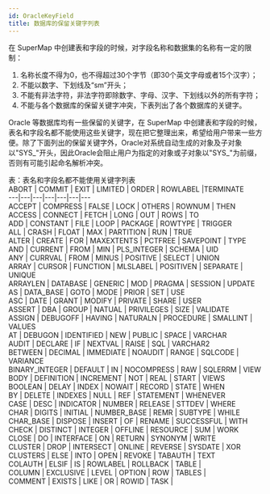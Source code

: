 ```yaml
---
id: OracleKeyField
title: 数据库的保留关键字列表
---
```

在 SuperMap 中创建表和字段的时候，对字段名称和数据集的名称有一定的限制：

  1. 名称长度不得为0，也不得超过30个字节（即30个英文字母或者15个汉字）；
  2. 不能以数字、下划线及“sm”开头；
  3. 不能有非法字符，非法字符即除数字、字母、汉字、下划线以外的所有字符；
  4. 不能与各个数据库的保留关键字冲突，下表列出了各个数据库的关键字。

Oracle 等数据库均有一些保留的关键字，在 SuperMap
中创建表和字段的时候，表名和字段名都不能使用这些关键字，现在把它整理出来，希望给用户带来一些方便。除了下面列出的保留关键字外，Oracle对系统自动生成的对象及子对象以"SYS_"开头，因此Oracle会阻止用户为指定的对象或子对象以"SYS_"为前缀，否则有可能引起命名解析冲突。

表：表名和字段名都不能使用关键字列表   
ABORT | COMMIT | EXIT | LIMITED | ORDER | ROWLABEL |TERMINATE  
---|---|---|---|---|---|---  
ACCEPT | COMPRESS | FALSE | LOCK | OTHERS | ROWNUM | THEN  
ACCESS | CONNECT | FETCH | LONG | OUT | ROWS | TO  
ADD | CONSTANT | FILE | LOOP | PACKAGE | ROWTYPE | TRIGGER  
ALL | CRASH | FLOAT | MAX | PARTITION | RUN | TRUE  
ALTER | CREATE | FOR | MAXEXTENTS | PCTFREE | SAVEPOINT | TYPE  
AND | CURRENT | FROM | MIN | PLS_INTEGER | SCHEMA | UID  
ANY | CURRVAL | FROM | MINUS | POSITIVE | SELECT | UNION  
ARRAY | CURSOR | FUNCTION | MLSLABEL | POSITIVEN | SEPARATE | UNIQUE  
ARRAYLEN | DATABASE | GENERIC | MOD | PRAGMA | SESSION | UPDATE  
AS | DATA_BASE | GOTO | MODE | PRIOR | SET | USE  
ASC | DATE | GRANT | MODIFY | PRIVATE | SHARE | USER  
ASSERT | DBA | GROUP | NATUAL | PRIVILEGES | SIZE | VALIDATE  
ASSIGN | DEBUGOFF | HAVING | NATURALN | PROCEDURE | SMALLINT | VALUES  
AT | DEBUGON | IDENTIFIED | NEW | PUBLIC | SPACE | VARCHAR  
AUDIT | DECLARE | IF | NEXTVAL | RAISE | SQL | VARCHAR2  
BETWEEN | DECIMAL | IMMEDIATE | NOAUDIT | RANGE | SQLCODE | VARIANCE  
BINARY_INTEGER | DEFAULT | IN | NOCOMPRESS | RAW | SQLERRM | VIEW  
BODY | DEFINITION | INCREMENT | NOT | REAL | START | VIEWS  
BOOLEAN | DELAY | INDEX | NOWAIT | RECORD | STATE | WHEN  
BY | DELETE | INDEXES | NULL | REF | STATEMENT | WHENEVER  
CASE | DESC | INDICATOR | NUMBER | RELEASE | STTDEV | WHERE  
CHAR | DIGITS | INITIAL | NUMBER_BASE | REMR | SUBTYPE | WHILE  
CHAR_BASE | DISPOSE | INSERT | OF | RENAME | SUCCESSFUL | WITH  
CHECK | DISTINCT | INTEGER | OFFLINE | RESOURCE | SUM | WORK  
CLOSE | DO | INTERFACE | ON | RETURN | SYNONYM | WRITE  
CLUSTER | DROP | INTERSECT | ONLINE | REVERSE | SYSDATE | XOR  
CLUSTERS | ELSE | INTO | OPEN | REVOKE | TABAUTH | TEXT  
COLAUTH | ELSIF | IS | ROWLABEL | ROLLBACK | TABLE |  
COLUMN | EXCLUSIVE | LEVEL | OPTION | ROW | TABLES |  
COMMENT | EXISTS | LIKE | OR | ROWID | TASK |  
  


